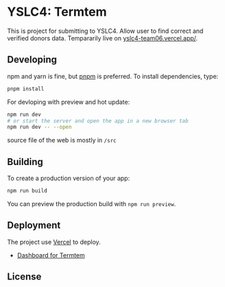 # YSLC4: Termtem

This is project for submitting to YSLC4. Allow user to find correct and verified donors data. Tempararily live on [yslc4-team06.vercel.app/](https://yslc4-team06.vercel.app/).

## Developing

npm and yarn is fine, but [pnpm][pnpm] is preferred. To install dependencies, type:

```bash
pnpm install
```

For devloping with preview and hot update:

```bash
npm run dev
# or start the server and open the app in a new browser tab
npm run dev -- --open
```

source file of the web is mostly in `/src`

## Building

To create a production version of your app:

```bash
npm run build
```

You can preview the production build with `npm run preview`.

## Deployment

The project use [Vercel](https://vercel.com) to deploy.

- [Dashboard for Termtem](https://vercel.com/ptsgrn/yslc4)

## License

[pnpm]: https://pnpm.io
